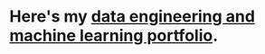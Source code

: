# Here's my [data engineering and machine learning portfolio](https://github.com/tylerbittner/learning/blob/master/README.md).
